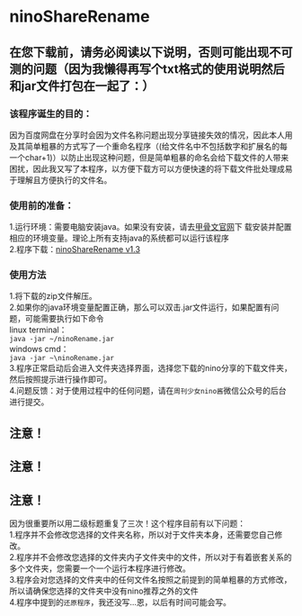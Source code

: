 # ninoShareRename
## 在您下载前，请务必阅读以下说明，否则可能出现不可测的问题（因为我懒得再写个txt格式的使用说明然后和jar文件打包在一起了：）
### 该程序诞生的目的：
因为百度网盘在分享时会因为文件名称问题出现分享链接失效的情况，因此本人用及其简单粗暴的方式写了一个重命名程序（(给文件名中不包括数字和扩展名的每一个char+1)）以防止出现这种问题，但是简单粗暴的命名会给下载文件的人带来困扰，因此我又写了本程序，以方便下载方可以方便快速的将下载文件批处理成易于理解且方便执行的文件名。
### 使用前的准备：
1.运行环境：需要电脑安装java。如果没有安装，请去[甲骨文官网](http://www.oracle.com/technetwork/java/javase/downloads/index.html)下
载安装并配置相应的环境变量。理论上所有支持java的系统都可以运行该程序<br />
2.程序下载：[ninoShareRename v1.3](https://raw.githubusercontent.com/azhaizhai/ninoShareRename/master/ninoRename.zip)<br />
### 使用方法
1.将下载的zip文件解压。<br />
2.如果你的java环境变量配置正确，那么可以双击.jar文件运行，如果配置有问题，可能需要执行如下命令<br />
linux terminal：<br />
`java -jar ~/ninoRename.jar`<br />
windows cmd：<br />
`java -jar ~\ninoRename.jar`<br />
3.程序正常启动后会进入文件夹选择界面，选择您下载的nino分享的下载文件夹，然后按照提示进行操作即可。<br />
4.问题反馈：对于使用过程中的任何问题，请在`周刊少女nino酱`微信公众号的后台进行提交。<br />
## 注意！
## 注意！
## 注意！
因为很重要所以用二级标题重复了三次！这个程序目前有以下问题：<br />
1.程序并不会修改您选择的文件夹名称，所以对于文件夹本身，还需要您自己修改。<br />
2.程序并不会修改您选择的文件夹内子文件夹中的文件，所以对于有着嵌套关系的多个文件夹，您需要一个一个运行本程序进行修改。<br />
3.程序会对您选择的文件夹中的任何文件名按照之前提到的简单粗暴的方式修改，所以请确保您选择的文件夹中没有nino推荐之外的文件<br />
4.程序中提到的`还原程序`，我还没写...恩，以后有时间可能会写。<br />
